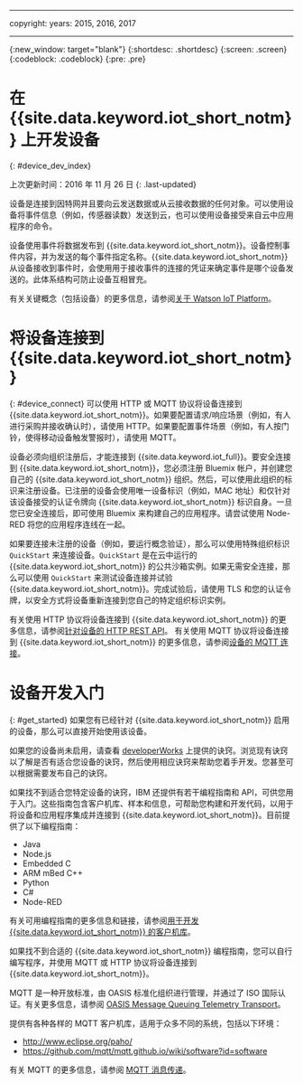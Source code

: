 ----

copyright:
  years: 2015, 2016, 2017

---

{:new_window: target="blank"}
{:shortdesc: .shortdesc}
{:screen: .screen}
{:codeblock: .codeblock}
{:pre: .pre}

# 在 {{site.data.keyword.iot_short_notm}} 上开发设备
{: #device_dev_index}

上次更新时间：2016 年 11 月 26 日
{: .last-updated}

设备是连接到因特网并且要向云发送数据或从云接收数据的任何对象。可以使用设备将事件信息（例如，传感器读数）发送到云，也可以使用设备接受来自云中应用程序的命令。

设备使用事件将数据发布到 {{site.data.keyword.iot_short_notm}}。设备控制事件内容，并为发送的每个事件指定名称。{{site.data.keyword.iot_short_notm}} 从设备接收到事件时，会使用用于接收事件的连接的凭证来确定事件是哪个设备发送的。此体系结构可防止设备互相冒充。

有关关键概念（包括设备）的更多信息，请参阅[关于 Watson IoT Platform](https://console.ng.bluemix.net/docs/services/IoT/iotplatform_overview.html#watsoniotplatform_importantconcepts)。


# 将设备连接到 {{site.data.keyword.iot_short_notm}}
{: #device_connect}
可以使用 HTTP 或 MQTT 协议将设备连接到 {{site.data.keyword.iot_short_notm}}。如果要配置请求/响应场景（例如，有人进行采购并接收确认时），请使用 HTTP。如果要配置事件场景（例如，有人按门铃，使得移动设备触发警报时），请使用 MQTT。

设备必须向组织注册后，才能连接到 {{site.data.keyword.iot_full}}。要安全连接到 {{site.data.keyword.iot_short_notm}}，您必须注册 Bluemix 帐户，并创建您自己的 {{site.data.keyword.iot_short_notm}} 组织。然后，可以使用此组织的标识来注册设备。已注册的设备会使用唯一设备标识（例如，MAC 地址）和仅针对该设备接受的认证令牌向 {{site.data.keyword.iot_short_notm}} 标识自身。一旦您已安全连接后，即可使用 Bluemix 来构建自己的应用程序。请尝试使用 Node-RED 将您的应用程序连线在一起。

如果要连接未注册的设备（例如，要运行概念验证），那么可以使用特殊组织标识 `QuickStart` 来连接设备。`QuickStart` 是在云中运行的 {{site.data.keyword.iot_short_notm}} 的公共沙箱实例。如果无需安全连接，那么可以使用 `QuickStart` 来测试设备连接并试验 {{site.data.keyword.iot_short_notm}}。完成试验后，请使用 TLS 和您的认证令牌，以安全方式将设备重新连接到您自己的特定组织标识实例。

有关使用 HTTP 协议将设备连接到 {{site.data.keyword.iot_short_notm}} 的更多信息，请参阅[针对设备的 HTTP REST API](https://console.ng.bluemix.net/docs/services/IoT/devices/api.html)。
有关使用 MQTT 协议将设备连接到 {{site.data.keyword.iot_short_notm}} 的更多信息，请参阅[设备的 MQTT 连接](https://console.ng.bluemix.net/docs/services/IoT/devices/mqtt.html)。


# 设备开发入门
{: #get_started}
如果您有已经针对 {{site.data.keyword.iot_short_notm}} 启用的设备，那么可以直接开始使用该设备。

如果您的设备尚未启用，请查看 [developerWorks](https://developer.ibm.com/recipes/) 上提供的诀窍。浏览现有诀窍以了解是否有适合您设备的诀窍，然后使用相应诀窍来帮助您着手开发。您甚至可以根据需要发布自己的诀窍。

如果找不到适合您特定设备的诀窍，IBM 还提供有若干编程指南和 API，可供您用于入门。这些指南包含客户机库、样本和信息，可帮助您构建和开发代码，以用于将设备和应用程序集成并连接到 {{site.data.keyword.iot_short_notm}}。目前提供了以下编程指南：

- Java
- Node.js
- Embedded C
- ARM mBed C++
- Python
- C#
- Node-RED

有关可用编程指南的更多信息和链接，请参阅[用于开发 {{site.data.keyword.iot_short_notm}} 的客户机库](../iot_platform_client_lib.html)。

如果找不到合适的 {{site.data.keyword.iot_short_notm}} 编程指南，您可以自行编写程序，并使用 MQTT 或 HTTP 协议将设备连接到 {{site.data.keyword.iot_short_notm}}。

MQTT 是一种开放标准，由 OASIS 标准化组织进行管理，并通过了 ISO 国际认证。有关更多信息，请参阅 [OASIS Message Queuing Telemetry Transport](https://www.oasis-open.org/committees/tc_home.php?wg_abbrev=mqtt)。

提供有各种各样的 MQTT 客户机库，适用于众多不同的系统，包括以下环境：
- http://www.eclipse.org/paho/
- https://github.com/mqtt/mqtt.github.io/wiki/software?id=software

有关 MQTT 的更多信息，请参阅 [MQTT 消息传递](https://console.ng.bluemix.net/docs/services/IoT/reference/mqtt/index.html?pos=3)。
